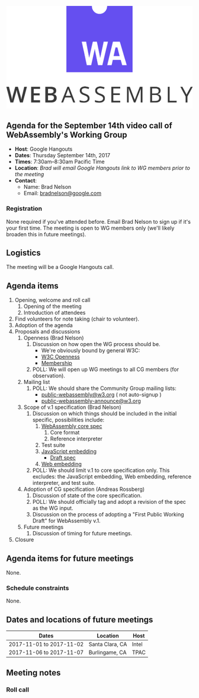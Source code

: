 ![WebAssembly logo](/images/WebAssembly.png)

## Agenda for the September 14th video call of WebAssembly's Working Group

- **Host**: Google Hangouts
- **Dates**: Thursday September 14th, 2017
- **Times**: 7:30am–8:30am Pacific Time
- **Location**: *Brad will email Google Hangouts link to WG members prior to the meeting*
- **Contact**:
    - Name: Brad Nelson
    - Email: bradnelson@google.com

### Registration

None required if you've attended before. Email Brad Nelson to sign up if it's
your first time. The meeting is open to WG members only (we'll likely broaden
this in future meetings).

## Logistics

The meeting will be a Google Hangouts call.

## Agenda items

1. Opening, welcome and roll call
    1. Opening of the meeting
    1. Introduction of attendees
1. Find volunteers for note taking (chair to volunteer).
1. Adoption of the agenda
1. Proposals and discussions
    1. Openness (Brad Nelson)
       1. Discussion on how open the WG process should be.
          * We're obviously bound by general W3C:
          * [W3C Openness](https://www.w3.org/wiki/OpenAndTransparentW3C/Group_Openness)
          * [Membership](https://www.w3.org/Consortium/membership-faq.html)
       1. POLL: We will open up WG meetings to all CG members (for observation).
    1. Mailing list
       1. POLL: We should share the Community Group mailing lists:
          * public-webassembly@w3.org  ( not auto-signup )
          * public-webassembly-announce@w3.org
    1. Scope of v.1 specification (Brad Nelson)
       1. Discussion on which things should be included in the initial
          specific, possibilities include:
          1. [WebAssembly core spec](https://github.com/WebAssembly/spec)
             1. Core format
             1. Reference interpreter
          1. Test suite
          1. [JavaScript embedding](https://github.com/WebAssembly/design/blob/master/JS.md)
             * [Draft spec](https://littledan.github.io/spec/document/JS.html)
          1. [Web embedding](https://github.com/WebAssembly/design/blob/master/Web.md)
       1. POLL: We should limit v.1 to core specification only.
          This excludes: the JavaScript embedding,
          Web embedding, reference interpreter, and test suite.
    1. Adoption of CG specification (Andreas Rossberg)
       1. Discussion of state of the core specification.
       1. POLL: We should officially tag and adopt a revision of the spec as
          the WG input.
       1. Discussion on the process of adopting a "First Public Working Draft" for WebAssembly v.1.
    1. Future meetings
       1. Discussion of timing for future meetings.
1. Closure

## Agenda items for future meetings

None.

### Schedule constraints

None.

## Dates and locations of future meetings

| Dates                    | Location          | Host       |
|--------------------------|-------------------|------------|
| 2017-11-01 to 2017-11-02 | Santa Clara, CA   | Intel      |
| 2017-11-06 to 2017-11-07 | Burlingame, CA    | TPAC       |

## Meeting notes

### Roll call
